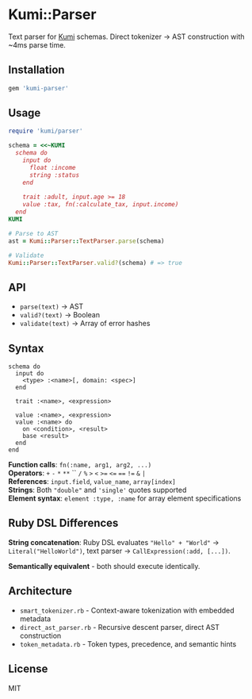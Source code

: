 # Kumi::Parser

Text parser for [Kumi](https://github.com/amuta/kumi) schemas. Direct tokenizer → AST construction with ~4ms parse time.

## Installation

```ruby
gem 'kumi-parser'
```

## Usage

```ruby
require 'kumi/parser'

schema = <<~KUMI
  schema do
    input do
      float :income
      string :status
    end
    
    trait :adult, input.age >= 18
    value :tax, fn(:calculate_tax, input.income)
  end
KUMI

# Parse to AST
ast = Kumi::Parser::TextParser.parse(schema)

# Validate
Kumi::Parser::TextParser.valid?(schema) # => true
```

## API

- `parse(text)` → AST
- `valid?(text)` → Boolean  
- `validate(text)` → Array of error hashes

## Syntax

```
schema do
  input do
    <type> :<name>[, domain: <spec>]
  end
  
  trait :<name>, <expression>
  
  value :<name>, <expression>
  value :<name> do
    on <condition>, <result>
    base <result>
  end
end
```

**Function calls**: `fn(:name, arg1, arg2, ...)`  
**Operators**: `+` `-` `*` `**` `` `/` `%` `>` `<` `>=` `<=` `==` `!=` `&` `|`  
**References**: `input.field`, `value_name`, `array[index]`  
**Strings**: Both `"double"` and `'single'` quotes supported  
**Element syntax**: `element :type, :name` for array element specifications

## Ruby DSL Differences

**String concatenation**: Ruby DSL evaluates `"Hello" + "World"` → `Literal("HelloWorld")`, text parser → `CallExpression(:add, [...])`.

**Semantically equivalent** - both should execute identically.

## Architecture

- `smart_tokenizer.rb` - Context-aware tokenization with embedded metadata
- `direct_ast_parser.rb` - Recursive descent parser, direct AST construction
- `token_metadata.rb` - Token types, precedence, and semantic hints

## License

MIT